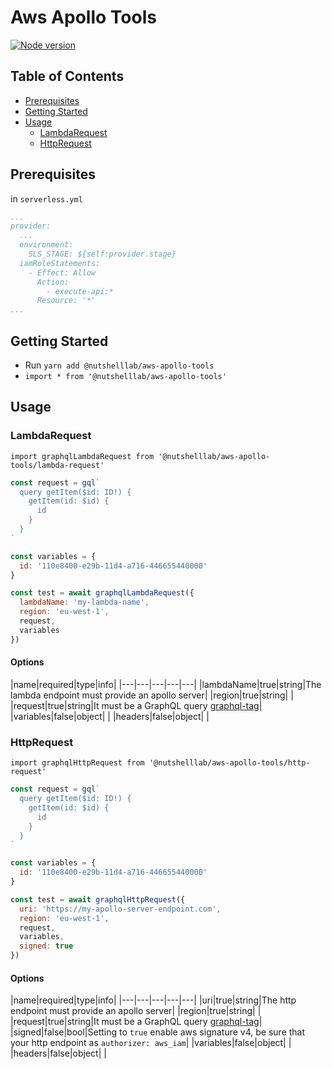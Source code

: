 # Aws Apollo Tools

[![Node version](https://img.shields.io/badge/nodejs-8.10.0-blue.svg)](https://nodejs.org/en/blog/release/v8.10.0/)


## Table of Contents

* [Prerequisites](#prerequisites)
* [Getting Started](#getting-started)
* [Usage](#usage)
  * [LambdaRequest](#lambdarequest)
  * [HttpRequest](#httprequest)
  


## Prerequisites

in `serverless.yml`
```yml
...
provider:
  ...
  environment:
    SLS_STAGE: ${self:provider.stage} 
  iamRoleStatements:
    - Effect: Allow
      Action:
        - execute-api:*
      Resource: '*'
...
```

## Getting Started

* Run `yarn add @nutshelllab/aws-apollo-tools`
* `import * from '@nutshelllab/aws-apollo-tools'`

## Usage

### LambdaRequest

`import graphqlLambdaRequest from '@nutshelllab/aws-apollo-tools/lambda-request'`

```js
const request = gql`
  query getItem($id: ID!) {
    getItem(id: $id) {
      id
    }
  }
`

const variables = {
  id: '110e8400-e29b-11d4-a716-446655440000'
}

const test = await graphqlLambdaRequest({
  lambdaName: 'my-lambda-name',
  region: 'eu-west-1',
  request,
  variables
})

```

#### Options

|name|required|type|info|
|---|---|---|---|---|
|lambdaName|true|string|The lambda endpoint must provide an apollo server|
|region|true|string|   |
|request|true|string|It must be a GraphQL query [graphql-tag](https://github.com/apollographql/graphql-tag#readme)|
|variables|false|object|   |
|headers|false|object|   |

### HttpRequest

`import graphqlHttpRequest from '@nutshelllab/aws-apollo-tools/http-request'`

```js
const request = gql`
  query getItem($id: ID!) {
    getItem(id: $id) {
      id
    }
  }
`

const variables = {
  id: '110e8400-e29b-11d4-a716-446655440000'
}

const test = await graphqlHttpRequest({
  uri: 'https://my-apollo-server-endpoint.com',
  region: 'eu-west-1',
  request,
  variables,
  signed: true
})

```

#### Options

|name|required|type|info|
|---|---|---|---|---|
|uri|true|string|The http endpoint must provide an apollo server|
|region|true|string|   |
|request|true|string|It must be a GraphQL query [graphql-tag](https://github.com/apollographql/graphql-tag#readme)|
|signed|false|bool|Setting to `true` enable aws signature v4, be sure that your http endpoint as `authorizer: aws_iam`|
|variables|false|object|   |
|headers|false|object|   |
